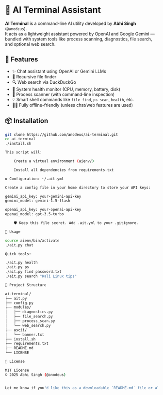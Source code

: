 # 🧠 AI Terminal Assistant

**AI Terminal** is a command-line AI utility developed by **Abhi Singh** (`@anodeus`).  
It acts as a lightweight assistant powered by OpenAI and Google Gemini — bundled with system tools like process scanning, diagnostics, file search, and optional web search.

## 🚀 Features

- ✨ Chat assistant using OpenAI or Gemini LLMs  
- 📂 Recursive file finder  
- 🔍 Web search via DuckDuckGo  
- 🧪 System health monitor (CPU, memory, battery, disk)  
- 🧠 Process scanner (with command-line inspection)  
- 💡 Smart shell commands like `file find`, `ps scan`, `health`, etc.  
- 👨‍💻 Fully offline-friendly (unless chat/web features are used)

## 📦 Installation

```bash
git clone https://github.com/anodeus/ai-terminal.git
cd ai-terminal
./install.sh

This script will:

    Create a virtual environment (aienv/)

    Install all dependencies from requirements.txt

⚙️ Configuration: ~/.ait.yml

Create a config file in your home directory to store your API keys:

gemini_api_key: your-gemini-api-key
gemini_model: gemini-1.5-flash

openai_api_key: your-openai-api-key
openai_model: gpt-3.5-turbo

    🛡️ Keep this file secret. Add .ait.yml to your .gitignore.

💬 Usage

source aienv/bin/activate
./ait.py chat

Quick tools:

./ait.py health
./ait.py ps
./ait.py find password.txt
./ait.py search "Kali Linux tips"

📁 Project Structure

ai-terminal/
├── ait.py
├── config.py
├── modules/
│   ├── diagnostics.py
│   ├── file_search.py
│   ├── process_scan.py
│   └── web_search.py
├── ascii/
│   └── banner.txt
├── install.sh
├── requirements.txt
├── README.md
└── LICENSE

📜 License

MIT License
© 2025 Abhi Singh (@anodeus)


Let me know if you'd like this as a downloadable `README.md` file or also want `.ait.yml.example`
